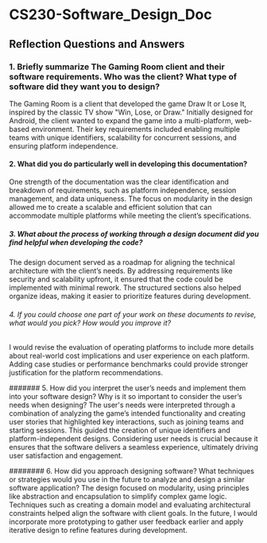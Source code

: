 # CS230-Software_Design_Doc

## Reflection Questions and Answers

### 1. Briefly summarize The Gaming Room client and their software requirements. Who was the client? What type of software did they want you to design?
The Gaming Room is a client that developed the game Draw It or Lose It, inspired by the classic TV show "Win, Lose, or Draw." Initially designed for Android, the client wanted to expand the game into a multi-platform, web-based environment. Their key requirements included enabling multiple teams with unique identifiers, scalability for concurrent sessions, and ensuring platform independence.

#### 2. What did you do particularly well in developing this documentation?
One strength of the documentation was the clear identification and breakdown of requirements, such as platform independence, session management, and data uniqueness. The focus on modularity in the design allowed me to create a scalable and efficient solution that can accommodate multiple platforms while meeting the client’s specifications.

##### 3. What about the process of working through a design document did you find helpful when developing the code?
The design document served as a roadmap for aligning the technical architecture with the client’s needs. By addressing requirements like security and scalability upfront, it ensured that the code could be implemented with minimal rework. The structured sections also helped organize ideas, making it easier to prioritize features during development. 

###### 4. If you could choose one part of your work on these documents to revise, what would you pick? How would you improve it?
I would revise the evaluation of operating platforms to include more details about real-world cost implications and user experience on each platform. Adding case studies or performance benchmarks could provide stronger justification for the platform recommendations. 

####### 5. How did you interpret the user’s needs and implement them into your software design? Why is it so important to consider the user’s needs when designing?
The user's needs were interpreted through a combination of analyzing the game’s intended functionality and creating user stories that highlighted key interactions, such as joining teams and starting sessions. This guided the creation of unique identifiers and platform-independent designs. Considering user needs is crucial because it ensures that the software delivers a seamless experience, ultimately driving user satisfaction and engagement. 

######## 6. How did you approach designing software? What techniques or strategies would you use in the future to analyze and design a similar software application?
The design focused on modularity, using principles like abstraction and encapsulation to simplify complex game logic. Techniques such as creating a domain model and evaluating architectural constraints helped align the software with client goals. In the future, I would incorporate more prototyping to gather user feedback earlier and apply iterative design to refine features during development. 
